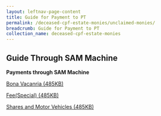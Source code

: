 ```yaml
---
layout: leftnav-page-content
title: Guide for Payment to PT
permalink: /deceased-cpf-estate-monies/unclaimed-monies/
breadcrumb: Guide for Payment to PT
collection_name: deceased-cpf-estate-monies
---
```


Guide Through SAM Machine
---

**Payments through SAM Machine**

[Bona Vacanria (485KB)](/files/SAMMACHINEBV.pdf)

[Fee(Special) (485KB)](/files/SAMMACHINEfee(special).pdf)

[Shares and Motor Vehicles (485KB)](/files/SAMMACHINEshare&vehicle.pdf)
